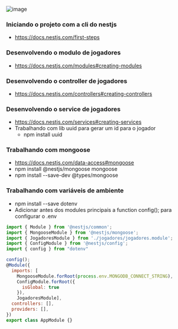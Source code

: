 
![image](https://user-images.githubusercontent.com/54858003/170092609-45fa87fa-80b1-4a5e-858d-a51c0aa61b4d.png)


### Iniciando o projeto com a cli do nestjs
- https://docs.nestjs.com/first-steps

### Desenvolvendo o modulo de jogadores
- https://docs.nestjs.com/modules#creating-modules

### Desenvolvendo o controller de jogadores
- https://docs.nestjs.com/controllers#creating-controllers

### Desenvolvendo o service de jogadores
- https://docs.nestjs.com/services#creating-services
- Trabalhando com lib uuid para gerar um id para o jogador
  - npm install uuid

### Trabalhando com mongoose
- https://docs.nestjs.com/data-access#mongoose
- npm install @nestjs/mongoose mongoose
- npm install --save-dev @types/mongoose

### Trabalhando com variáveis de ambiente
- npm install --save dotenv
- Adicionar antes dos modules principais a function config(); para configurar o .env
```js
import { Module } from '@nestjs/common';
import { MongooseModule } from '@nestjs/mongoose';
import { JogadoresModule } from './jogadores/jogadores.module';
import { ConfigModule } from '@nestjs/config';
import { config } from "dotenv"

config();
@Module({
  imports: [
    MongooseModule.forRoot(process.env.MONGODB_CONNECT_STRING),
    ConfigModule.forRoot({
      isGlobal: true
    }),
    JogadoresModule],
  controllers: [],
  providers: [],
})
export class AppModule {}

```
